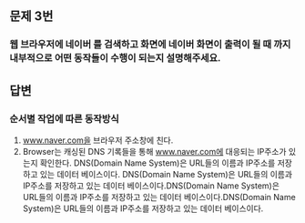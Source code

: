 ## 문제 3번

### 웹 브라우저에 네이버 를 검색하고 화면에 네이버 화면이 출력이 될 때 까지 내부적으로 어떤 동작들이 수행이 되는지 설명해주세요.

## 답변

### 순서별 작업에 따른 동작방식

1. www.naver.com을 브라우저 주소창에 친다.
2. Browser는 캐싱된 DNS 기록들을 통해 www.naver.com에 대응되는 IP주소가 있는지 확인한다.
DNS(Domain Name System)은 URL들의 이름과 IP주소를 저장하고 있는 데이터 베이스이다. DNS(Domain Name System)은 URL들의 이름과 IP주소를 저장하고 있는 데이터 베이스이다.DNS(Domain Name System)은 URL들의 이름과 IP주소를 저장하고 있는 데이터 베이스이다.DNS(Domain Name System)은 URL들의 이름과 IP주소를 저장하고 있는 데이터 베이스이다.
